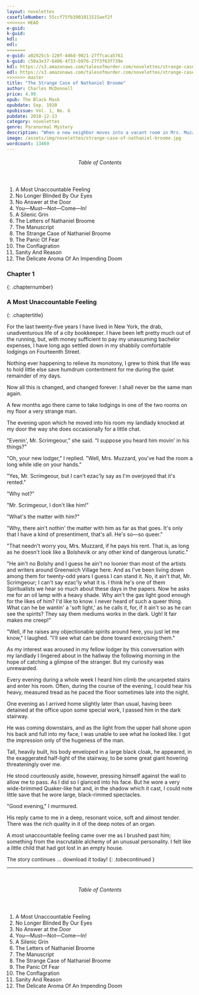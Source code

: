 ```yaml
---
layout: novelettes
casefileNumber: 55ccf75fb3901011515aef2f 
<<<<<<< HEAD
e-guid: 
k-guid:
kdl: 
edl:
=======
e-guid: a02025c5-120f-446d-9021-27ffcaca5761
k-guid: c50a3e37-6406-4f33-b976-27f3f63f739e
kdl: https://s3.amazonaws.com/talesofmurder.com/novelettes/strange-case-of-nathaniel-broome.mobi 
edl: https://s3.amazonaws.com/talesofmurder.com/novelettes/strange-case-of-nathaniel-broome.epub
>>>>>>> master
title: "The Strange Case of Nathaniel Broome"
author: Charles McDonnell 
price: 4.99
opub: The Black Mask
opubdate: Sep. 1920
opubissue: Vol. 1, No. 6
pubdate: 2018-12-13
category: novelettes
genre: Paranormal Mystery 
description: "When a new neighbor moves into a vacant room in Mrs. Muzzard’s rooming house, can Scrimgeour unravel the mysterious events of Nathaniel Broome’s life before the evil spreads to a new generation?"
image: /assets/img/novelettes/strange-case-of-nathaniel-broome.jpg
wordcount: 13469
---
```


<div class="toc">
	<header>
		<h6>Table of Contents</h6>
	</header>

<ol id="markdown-toc">
  <li>A Most Unaccountable Feeling</li>
  <li>No Longer Blinded By Our Eyes</li>
  <li>No Answer at the Door</li>
  <li>You—Must—Not—Come—In!</li>
  <li>A Silenic Grin</li>
  <li>The Letters of Nathaniel Broome</li>
  <li>The Manuscript</li>
  <li>The Strange Case of Nathaniel Broome</li>
  <li>The Panic Of Fear</li>
  <li>The Conflagration</li>
  <li>Sanity And Reason</li>
  <li>The Delicate Aroma Of An Impending Doom</li>
</ol>
</div>

### Chapter 1
{: .chapternumber}

### A Most Unaccountable Feeling
{: .chaptertitle}

For the last twenty-five years I have lived in New York, the drab, unadventurous life of a city bookkeeper. I have been left pretty much out of the running, but, with money sufficient to pay my unassuming bachelor expenses, I have long ago settled down in my shabbily comfortable lodgings on Fourteenth Street.

Nothing ever happening to relieve its monotony, I grew to think that life was to hold little else save humdrum contentment for me during the quiet remainder of my days.

Now all this is changed, and changed forever. I shall never be the same man again.

A few months ago there came to take lodgings in one of the two rooms on my floor a very strange man.

The evening upon which he moved into his room my landlady knocked at my door the way she does occasionally for a little chat.

"Evenin', Mr. Scrimgeour," she said. "I suppose you heard him movin' in his things?"

"Oh, your new lodger," I replied. "Well, Mrs. Muzzard, you've had the room a long while idle on your hands."

"Yes, Mr. Scrimgeour, but I can't ezac'ly say as I'm overjoyed that it's rented."

"Why not?"

"Mr. Scrimgeour, I don't like him!"

"What's the matter with him?"

"Why, there ain't nothin' the matter with him as far as that goes. It's only that I have a kind of presentiment, that's all. He's so—so queer."

"That needn't worry you, Mrs. Muzzard, if he pays his rent. That is, as long as he doesn't look like a Bolshevik or any other kind of dangerous lunatic."

"He ain't no Bolshy and I guess he ain't no loonier than most of the artists and writers around Greenwich Village here. And as I've been living down among them for twenty-odd years I guess I can stand it. No, it ain't that, Mr. Scrimgeour; I can't say ezac'ly what it is. I think he's one of them Spiritualists we hear so much about these days in the papers. Now he asks me for an oil lamp with a heavy shade. Why ain't the gas light good enough for the likes of him? I'd like to know. I never heard of such a queer thing. What can he be wantin' a 'soft light,' as he calls it, for, if it ain't so as he can see the spirits? They say them mediums works in the dark. Ugh! It fair makes me creep!"

"Well, if he raises any objectionable spirits around here, you just let me know," I laughed. "I'll see what can be done toward exorcising them."

As my interest was aroused in my fellow lodger by this conversation with my landlady I lingered about in the hallway the following morning in the hope of catching a glimpse of the stranger. But my curiosity was unrewarded.

Every evening during a whole week I heard him climb the uncarpeted stairs and enter his room. Often, during the course of the evening, I could hear his heavy, measured tread as he paced the floor sometimes late into the night.

One evening as I arrived home slightly later than usual, having been detained at the office upon some special work, I passed him in the dark stairway.

He was coming downstairs, and as the light from the upper hall shone upon his back and full into my face, I was unable to see what he looked like. I got the impression only of the hugeness of the man.

Tall, heavily built, his body enveloped in a large black cloak, he appeared, in the exaggerated half-light of the stairway, to be some great giant hovering threateningly over me.

He stood courteously aside, however, pressing himself against the wall to allow me to pass. As I did so I glanced into his face. But he wore a very wide-brimmed Quaker-like hat and, in the shadow which it cast, I could note little save that he wore large, black-rimmed spectacles.

"Good evening," I murmured.

His reply came to me in a deep, resonant voice, soft and almost tender. There was the rich quality in it of the deep notes of an organ.

A most unaccountable feeling came over me as I brushed past him; something from the inscrutable alchemy of an unusual personality. I felt like a little child that had got lost in an empty house.

The story continues &hellip; download it today!
{: .tobecontinued }

<hr>
<br>

<div class="toc">
	<header>
		<h6>Table of Contents</h6>
	</header>

<ol id="markdown-toc">
  <li>A Most Unaccountable Feeling</li>
  <li>No Longer Blinded By Our Eyes</li>
  <li>No Answer at the Door</li>
  <li>You—Must—Not—Come—In!</li>
  <li>A Silenic Grin</li>
  <li>The Letters of Nathaniel Broome</li>
  <li>The Manuscript</li>
  <li>The Strange Case of Nathaniel Broome</li>
  <li>The Panic Of Fear</li>
  <li>The Conflagration</li>
  <li>Sanity And Reason</li>
  <li>The Delicate Aroma Of An Impending Doom</li>
</ol>

</div>

